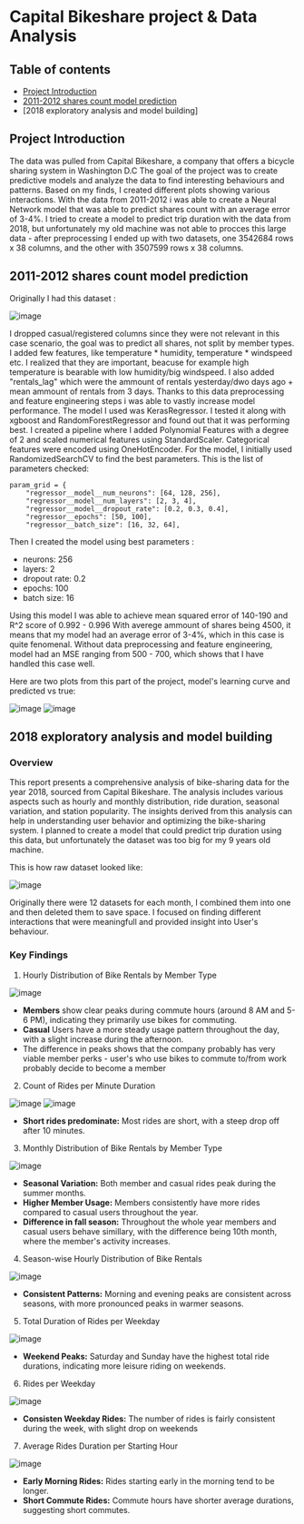 # Capital Bikeshare project & Data Analysis

## Table of contents

* [Project Introduction](https://github.com/kbinko/bike-shares/edit/main/README.md#project-introduction)
* [2011-2012 shares count model prediction](https://github.com/kbinko/bike-shares/edit/main/README.md#2011-2012-shares-count-model-prediction)
* [2018 exploratory analysis and model building]

## Project Introduction

The data was pulled from Capital Bikeshare, a company that offers a bicycle sharing system in Washington D.C
The goal of the project was to create predictive models and analyze the data to find interesting behaviours and patterns. Based on my finds, I created different plots showing various interactions. 
With the data from 2011-2012 i was able to create a Neural Network model that was able to predict shares count with an average error of 3-4%. I tried to create a model to predict trip duration with the data from 2018, but unfortunately my old machine was not able to procces this large data - after preprocessing I ended up with two datasets, one 3542684 rows x 38 columns, and the other with 3507599 rows x 38 columns. 

## 2011-2012 shares count model prediction

Originally I had this dataset : 

![image](https://github.com/kbinko/bike-shares/assets/59764236/6ded01ab-636c-409e-8fa8-be46bb4106e7)

I dropped casual/registered columns since they were not relevant in this case scenario, the goal was to predict all shares, not split by member types. 
I added few features, like temperature * humidity, temperature * windspeed etc. I realized that they are important, beacuse for example high temperature is bearable with low humidity/big windspeed. I also added "rentals_lag" which were the ammount of rentals yesterday/dwo days ago + mean ammount of rentals from 3 days. Thanks to this data preprocessing and feature engineering steps i was able to vastly increase model performance. The model I used was KerasRegressor. I tested it along with xgboost and RandomForestRegressor and found out that it was performing best. I created a pipeline where I added Polynomial Features with a degree of 2 and scaled numerical features using StandardScaler. Categorical features were encoded using OneHotEncoder. For the model, I initially used RandomizedSearchCV to find the best parameters. This is the list of parameters checked: 
```
param_grid = {
    "regressor__model__num_neurons": [64, 128, 256],
    "regressor__model__num_layers": [2, 3, 4],
    "regressor__model__dropout_rate": [0.2, 0.3, 0.4],
    "regressor__epochs": [50, 100],
    "regressor__batch_size": [16, 32, 64],
```

Then I created the model using best parameters :
- neurons: 256
- layers: 2
- dropout rate: 0.2
- epochs: 100
- batch size: 16

Using this model I was able to achieve mean squared error of 140-190 and R^2 score of 0.992 - 0.996
With averege ammount of shares being 4500, it means that my model had an average error of 3-4%, which in this case is quite fenomenal. 
Without data preprocessing and feature engineering, model had an MSE ranging from 500 - 700, which shows that I have handled this case well.

Here are two plots from this part of the project, model's learning curve and predicted vs true:

![image](https://github.com/kbinko/bike-shares/assets/59764236/4cbe7c2f-5bd6-4b9d-bed8-cd4ce2d01efd)
![image](https://github.com/kbinko/bike-shares/assets/59764236/5b27bd49-2abd-4f30-8f0c-982277b1c5d8)


## 2018 exploratory analysis and model building
### Overview
This report presents a comprehensive analysis of bike-sharing data for the year 2018, sourced from Capital Bikeshare. The analysis includes various aspects such as hourly and monthly distribution, ride duration, seasonal variation, and station popularity. The insights derived from this analysis can help in understanding user behavior and optimizing the bike-sharing system. I planned to create a model that could predict trip duration using this data, but unfortunately the dataset was too big for my 9 years old machine. 

This is how raw dataset looked like:

![image](https://github.com/kbinko/bike-shares/assets/59764236/4eb8d076-9c8f-4a8b-b12e-b68da1ae996e)

Originally there were 12 datasets for each month, I combined them into one and then deleted them to save space.
I focused on finding different interactions that were meaningfull and provided insight into User's behaviour. 

### Key Findings
1. Hourly Distribution of Bike Rentals by Member Type
   
![image](https://github.com/kbinko/bike-shares/assets/59764236/5876dbb4-c434-409e-b0c4-9cfbad6fbbfd)

  * **Members** show clear peaks during commute hours (around 8 AM and 5-6 PM), indicating they primarily use bikes for commuting.
  * **Casual** Users have a more steady usage pattern throughout the day, with a slight increase during the afternoon.
  * The difference in peaks shows that the company probably has very viable member perks - user's who use bikes to commute to/from work probably decide to become a member
    
2. Count of Rides per Minute Duration
   
![image](https://github.com/kbinko/bike-shares/assets/59764236/151d7a1f-242b-4867-b5cb-924611c2c02e)
![image](https://github.com/kbinko/bike-shares/assets/59764236/d8390aeb-8e22-478f-a172-3f673f25082b)

  * **Short rides predominate:** Most rides are short, with a steep drop off after 10 minutes.

3. Monthly Distribution of Bike Rentals by Member Type

![image](https://github.com/kbinko/bike-shares/assets/59764236/97ea1193-1ffd-4817-b700-d3ff5f2a6cc8)


* **Seasonal Variation:** Both member and casual rides peak during the summer months.
* **Higher Member Usage:** Members consistently have more rides compared to casual users throughout the year.
* **Difference in fall season:** Throughout the whole year members and casual users behave simillary, with the difference being 10th month, where the member's activity increases.

4. Season-wise Hourly Distribution of Bike Rentals

![image](https://github.com/kbinko/bike-shares/assets/59764236/880e803d-0ec1-4c6c-be43-12bd63dffa94)

* **Consistent Patterns:** Morning and evening peaks are consistent across seasons, with more pronounced peaks in warmer seasons.

5. Total Duration of Rides per Weekday

![image](https://github.com/kbinko/bike-shares/assets/59764236/76f6fd44-aa9f-4ef8-b735-75e741aeb1e2)


* **Weekend Peaks:** Saturday and Sunday have the highest total ride durations, indicating more leisure riding on weekends.

6. Rides per Weekday

![image](https://github.com/kbinko/bike-shares/assets/59764236/882f35c3-ab52-420c-8dae-02f67529e2b1)

* **Consisten Weekday Rides:** The number of rides is fairly consistent during the week, with slight drop on weekends

7. Average Rides Duration per Starting Hour

![image](https://github.com/kbinko/bike-shares/assets/59764236/0fa8faa8-4cf3-42b4-8c41-bdd4ab45359c)

* **Early Morning Rides:** Rides starting early in the morning tend to be longer.
* **Short Commute Rides:** Commute hours have shorter average durations, suggesting short commutes.
